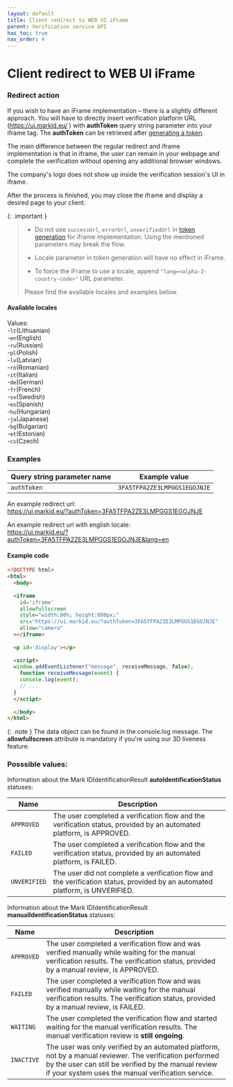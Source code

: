 ```yaml
---
layout: default
title: Client redirect to WEB UI iFrame
parent: Verification service API
has_toc: true
nav_order: 4
---
```


# Client redirect to WEB UI iFrame
### Redirect action

If you wish to have an iFrame implementation – there is a slightly different approach. You will have to directly insert verification platform URL (https://ui.markid.eu/  ) with **authToken** query string parameter into your iframe tag. The **authToken** can be retrieved after [generating a token](/pages/verification-service-api/GeneratingIdentificationToken).


The main difference between the regular redirect and iframe implementation is that in iframe, the user can remain in your webpage and complete the verification without opening any additional browser windows.

The company's logo does not show up inside the verification session's UI in iframe.

After the process is finished, you may close the iframe and display a desired page to your client.


{: .important }
> * Do not use `successUrl`, `errorUrl`, `unverifiedUrl` in [token generation](/pages/verification-service-api/GeneratingIdentificationToken)
for iframe implementation. Using the mentioned parameters may break the flow.
>
> * Locale parameter in token generation will have no effect in iFrame.
> 
> * To force the iFrame to use a locale, append `"lang=<alpha-2-country-code>"` URL parameter.
>
> Please find the available locales and examples below.

#### Available locales

Values:<br/>-`lt`(Lithuanian)<br/>-`en`(English)<br/>-`ru`(Russian)<br/>-`pl`(Polish)<br/>-`lv`(Latvian)<br/>-`ro`(Romanian)<br/>-`it`(Italian)<br/>-`de`(German)<br/>-`fr`(French)<br/>-`sv`(Swedish)<br/>-`es`(Spanish)<br/>-`hu`(Hungarian)<br/>-`ja`(Japanese)<br/>-`bg`(Bulgarian)<br/>-`et`(Estonian)<br/>-`cs`(Czech)

### Examples


|Query string parameter name           |Example value               |
|--------------------------------------|----------------------------|
|`authToken`                           |`3FA5TFPA2ZE3LMPGGS1EGOJNJE`|


An example redirect url: <br/> https://ui.markid.eu/?authToken=3FA5TFPA2ZE3LMPGGS1EGOJNJE

An example redirect url with english locale: <br/> https://ui.markid.eu/?authToken=3FA5TFPA2ZE3LMPGGS1EGOJNJE&lang=en

#### Example code

```html
<!DOCTYPE html>
<html>
  <body>
  
  <iframe 
    id='iframe' 
    allowfullscreen
    style="width:80%; height:800px;" 
    src="https://ui.markid.eu/?authToken=3FA5TFPA2ZE3LMPGGS1EGOJNJE"
    allow="camera"
  ></iframe>
  
  <p id='display'></p>
  
  <script>
  window.addEventListener("message", receiveMessage, false);
    function receiveMessage(event) {
    console.log(event);
    // ...
  }
  </script>
  
  </body>
</html>
```

{: .note }
The data object can be found in the console.log message. The **allowfullscreen** attribute is mandatory if you're using our 3D liveness feature.

### Posssible values:


Information about the Mark IDIdentificationResult **autoIdentificationStatus** statuses:

|Name            |Description
|-------------------|------------------------------------
|`APPROVED`   |The user completed a verification flow and the verification status, provided by an automated platform, is APPROVED.
|`FAILED`|The user completed a verification flow and the verification status, provided by an automated platform, is FAILED.
|`UNVERIFIED`   |The user did not complete a verification flow and the verification status, provided by an automated platform, is UNVERIFIED.

Information about the Mark IDIdentificationResult **manualIdentificationStatus** statuses:

|Name            |Description
|-------------------|------------------------------------
|`APPROVED`   |The user completed a verification flow and was verified manually while waiting for the manual verification results. The verification status, provided by a manual review, is APPROVED.
|`FAILED`|The user completed a verification flow and was verified manually while waiting for the manual verification results. The verification status, provided by a manual review, is FAILED.
|`WAITING`|The user completed the verification flow and started waiting for the manual verification results. The manual verification review is **still ongoing**.
|`INACTIVE`   |The user was only verified by an automated platform, not by a manual reviewer. The verification performed by the user can still be verified by the manual review if your system uses the manual verification service.         
